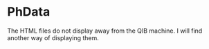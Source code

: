 # PhData


The HTML files do not display away from the QIB machine. I will find another way of displaying them.
